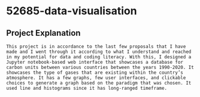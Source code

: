 # 52685-data-visualisation

## Project Explanation
	This project is in accordance to the last few proposals that I have made and I went through it according to what I understand and reached in my potential for data and coding literacy. With this, I designed a Jupyter notebook-based web interface that showcases a database for carbon units between various countries between the years 1990-2020. It showcases the type of gases that are existing within the country’s atmosphere. It has a few graphs, few user interfaces, and clickable choices to generate a graph based on the paradigm that was chosen. It used line and histograms since it has long-ranged timeframe. 

